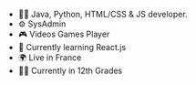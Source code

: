 
- 👨‍💻 Java, Python, HTML/CSS & JS developer.
- ⚙️ SysAdmin
- 🎮 Videos Games Player
- 🌱 Currently learning React.js
- 🌍 Live in France
- 👨‍🎓 Currently in 12th Grades

<!--
**imimet/imimet** is a ✨ _special_ ✨ repository because its `README.md` (this file) appears on your GitHub profile.

Here are some ideas to get you started:

- 🔭 I’m currently working on ...
- 🌱 I’m currently learning ...
- 👯 I’m looking to collaborate on ...
- 🤔 I’m looking for help with ...
- 💬 Ask me about ...
- 📫 How to reach me: ...
- 😄 Pronouns: ...
- ⚡ Fun fact: ...
-->
